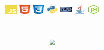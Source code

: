 <div align="center">
  <p align="center">
  <div style="display: inline_block">
    <img align="center" alt="Gui-Js" height="30" width="40" src="https://raw.githubusercontent.com/devicons/devicon/master/icons/javascript/javascript-plain.svg">
    <img align="center" alt="Gui-HTML" height="30" width="40" src="https://raw.githubusercontent.com/devicons/devicon/master/icons/html5/html5-original.svg">
    <img align="center" alt="Gui-CSS" height="30" width="40" src="https://raw.githubusercontent.com/devicons/devicon/master/icons/css3/css3-original.svg">
    <img align="center" alt="Gui-Python" height="30" width="40" src="https://raw.githubusercontent.com/devicons/devicon/master/icons/python/python-original.svg">
    <img align="center" alt="Gui-Php" height="30" width="40" src="https://raw.githubusercontent.com/devicons/devicon/master/icons/php/php-original.svg">
    <img align="center" alt="Gui-Java" height="30" width="40" src="https://raw.githubusercontent.com/devicons/devicon/master/icons/java/java-original.svg">
    <img align="center" alt="Gui-NodeJs" height="30" width="40" src="https://raw.githubusercontent.com/devicons/devicon/master/icons/nodejs/nodejs-original.svg">
  </div>
  <br/>
      <br><br>
  </p>
  <br>
  
  <div style="display: inline_block">
    <img 
       height="200em" 
       src="https://github-readme-stats.vercel.app/api/top-langs/?username=guiguicdd&layout=compact&theme=dark&hide_border=true&custom_title=Lingugens%20mais%20usadas&count_private=true&hide_title=true&bg_color=041db30f&border_radius=10"/>
  </div>  
</div>
<br>
